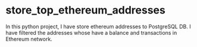 # store_top_ethereum_addresses
In this python project, I have store ethereum addresses to PostgreSQL DB. I have filtered the addresses whose have a balance and transactions in Ethereum network.
